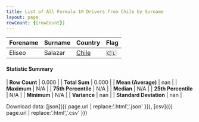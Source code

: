 ```yaml
---
title: List of All Formula 1® Drivers from Chile by Surname
layout: page
rowCount: {{rowCount}}
---
```


| Forename | Surname | Country | Flag |
|--|--|--|--|
| Eliseo | Salazar | [Chile](/f1/countries/chile) | 🇨🇱 |

#### Statistic Summary

| **Row Count** | 0.000 |
| **Total Sum** | 0.000 |
| **Mean (Average)** | nan |
| **Maximum** | N/A |
| **75th Percentile** | N/A |
| **Median** | N/A |
| **25th Percentile** | N/A |
| **Minimum** | N/A |
| **Variance** | nan |
| **Standard Deviation** | nan |

Download data: [json]({{ page.url | replace:'.html','.json' }}), [csv]({{ page.url | replace:'.html','.csv' }})
